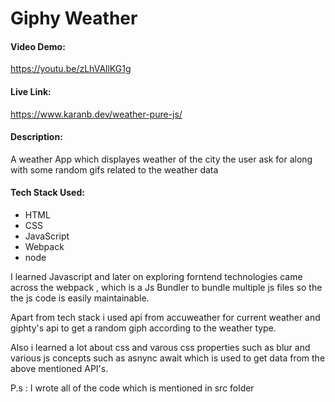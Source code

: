 # Giphy Weather
#### Video Demo:  
https://youtu.be/zLhVAllKG1g
#### Live Link:
https://www.karanb.dev/weather-pure-js/
#### Description: 
A weather App which displayes weather of the city the user ask for along with some random gifs related to the weather data

#### Tech Stack Used:
- HTML
- CSS
- JavaScript
- Webpack
- node

I learned Javascript and later on exploring forntend technologies came across the webpack , which is a Js Bundler to bundle multiple js files so the the js code is easily maintainable.

Apart from tech stack i used api from accuweather for current weather and giphty's api to get a random giph according to the weather type.

Also i learned a lot about css and varous css properties such as blur and various js concepts such as asnync await which is used to get data from the above mentioned API's.

P.s : I wrote all of the code which is mentioned in src folder
